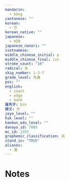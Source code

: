 ```yaml
---
mandarin:
  - bāng
cantonese: ""
korean:
  - 빈
korean_native: ""
japanese:
  - HIN
japanese_nanori: ""
vietnamese:
middle_chinese_initial: p
middle_chinese_final: iɪn
stroke_count: "10"
radical: 水
skip_number: 1-3-7
grade_level: 先進
pos: ""
english:
  - coast
  - edge
  - bank
羅馬字: bin
韓文: 빈
joyo_level: ""
hsk_level: ""
hanmun_edu_level: ""
danayo_id: 7085
mc_id: 2355
graphemic_classification: 兵
stand_in: "TRUE"
aliases:
  - 濱
---
```


# Notes
